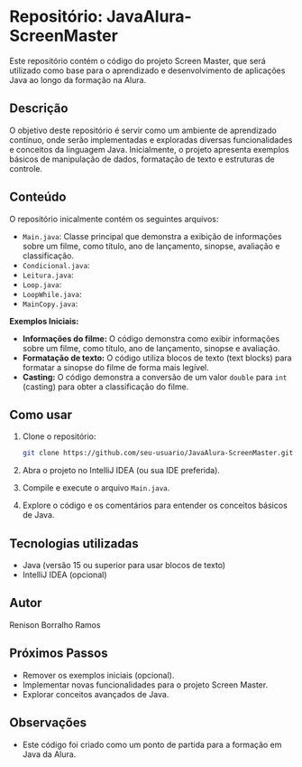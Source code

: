 # Repositório: JavaAlura-ScreenMaster

Este repositório contém o código do projeto Screen Master, que será utilizado como base para o aprendizado e desenvolvimento de aplicações Java ao longo da formação na Alura.

## Descrição

O objetivo deste repositório é servir como um ambiente de aprendizado contínuo, onde serão implementadas e exploradas diversas funcionalidades e conceitos da linguagem Java. Inicialmente, o projeto apresenta exemplos básicos de manipulação de dados, formatação de texto e estruturas de controle.

## Conteúdo

O repositório inicalmente contém os seguintes arquivos:

*   `Main.java`: Classe principal que demonstra a exibição de informações sobre um filme, como título, ano de lançamento, sinopse, avaliação e classificação.
*   `Condicional.java`: 
*   `Leitura.java`: 
*   `Loop.java`: 
*   `LoopWhile.java`: 
*   `MainCopy.java`: 

**Exemplos Iniciais:**

*   **Informações do filme:** O código demonstra como exibir informações sobre um filme, como título, ano de lançamento, sinopse e avaliação.
*   **Formatação de texto:** O código utiliza blocos de texto (text blocks) para formatar a sinopse do filme de forma mais legível.
*   **Casting:** O código demonstra a conversão de um valor `double` para `int` (casting) para obter a classificação do filme.

## Como usar

1.  Clone o repositório:

    ```bash
    git clone https://github.com/seu-usuario/JavaAlura-ScreenMaster.git
    ```

2.  Abra o projeto no IntelliJ IDEA (ou sua IDE preferida).

3.  Compile e execute o arquivo `Main.java`.

4.  Explore o código e os comentários para entender os conceitos básicos de Java.


## Tecnologias utilizadas

*   Java (versão 15 ou superior para usar blocos de texto)
*   IntelliJ IDEA (opcional)

## Autor

Renison Borralho Ramos

## Próximos Passos

*   Remover os exemplos iniciais (opcional).
*   Implementar novas funcionalidades para o projeto Screen Master.
*   Explorar conceitos avançados de Java.

## Observações

*   Este código foi criado como um ponto de partida para a formação em Java da Alura.
